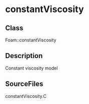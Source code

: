 # constantViscosity 
## Class
Foam::constantViscosity

## Description
Constant viscosity model

## SourceFiles
constantViscosity.C

